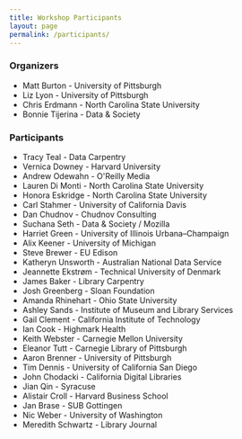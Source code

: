 ```yaml
---
title: Workshop Participants
layout: page
permalink: /participants/
---
```


### Organizers
* Matt Burton  -  University of Pittsburgh
* Liz Lyon  -  University of Pittsburgh
* Chris Erdmann  -  North Carolina State University
* Bonnie Tijerina  -  Data & Society

### Participants
* Tracy Teal  -  Data Carpentry
* Vernica Downey  -  Harvard University
* Andrew Odewahn  -  O'Reilly Media
* Lauren Di Monti  -  North Carolina State University
* Honora Eskridge  -  North Carolina State University
* Carl Stahmer  -  University of California Davis
* Dan Chudnov  -  Chudnov Consulting
* Suchana Seth  -  Data & Society / Mozilla
* Harriet Green  -  University of Illinois Urbana–Champaign
* Alix Keener  -  University of Michigan
* Steve Brewer  -  EU Edison
* Katheryn Unsworth  -  Australian National Data Service
* Jeannette Ekstrøm  -  Technical University of Denmark
* James Baker  -  Library Carpentry
* Josh Greenberg  -  Sloan Foundation
* Amanda Rhinehart  -  Ohio State University
* Ashley Sands  -  Institute of Museum and Library Services
* Gail Clement  -  California Institute of Technology
* Ian Cook  -  Highmark Health
* Keith Webster  -  Carnegie Mellon University
* Eleanor Tutt  -  Carnegie Library of Pittsburgh
* Aaron Brenner  -  University of Pittsburgh
* Tim Dennis  -  University of California San Diego
* John Chodacki  -  California Digital Libraries
* Jian Qin  -  Syracuse
* Alistair Croll  -  Harvard Business School
* Jan Brase  -  SUB Gottingen
* Nic Weber  -  University of Washington
* Meredith Schwartz  -  Library Journal
